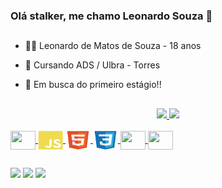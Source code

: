 ### Olá stalker, me chamo Leonardo Souza 👋

  ##

- 🙋‍♂️ Leonardo de Matos de Souza - 18 anos
- 🌱 Cursando ADS / Ulbra - Torres
- 🔭 Em busca do primeiro estágio!!

  ##

<div align="center">
  <a href="https://github.com/leonardomtzsouza">
  <img height="180em" src="https://github-readme-stats.vercel.app/api?username=leonardomtzsouza&show_icons=true&theme=gotham&include_all_commits=true&count_private=true"/>
  <img height="180em" src="https://github-readme-stats.vercel.app/api/top-langs/?username=leonardomtzsouza&layout=compact&langs_count=7&theme=gotham"/>
</div>
  
<div style="display: inline_block"><br>
  <img align="center" height="30" width="40" src="https://cdn.jsdelivr.net/gh/devicons/devicon/icons/c/c-original.svg">
  <img align="center" height="30" width="40" src="https://raw.githubusercontent.com/devicons/devicon/master/icons/javascript/javascript-plain.svg">
  <img align="center" height="30" width="40" src="https://raw.githubusercontent.com/devicons/devicon/master/icons/html5/html5-original.svg">
  <img align="center" height="30" width="40" src="https://raw.githubusercontent.com/devicons/devicon/master/icons/css3/css3-original.svg">
  <img align="center" height="30" width="40" src="https://cdn.jsdelivr.net/gh/devicons/devicon/icons/bootstrap/bootstrap-plain.svg">
  <img align="center" height="30" width="40" src="https://cdn.jsdelivr.net/gh/devicons/devicon/icons/jquery/jquery-original.svg" />     
</div>
  
  ##
  
<div>

  <a href="https://www.instagram.com/lms.souza/" target="_blank"><img src="https://img.shields.io/badge/-Instagram-%23E4405F?style=for-the-badge&logo=instagram&logoColor=white" target="_blank"></a>
  <a href = "mailto:leonardomtzsouza@rede.ulbra.br"><img src="https://img.shields.io/badge/-Gmail-%23333?style=for-the-badge&logo=gmail&logoColor=white" target="_blank"></a>
  <a href="https://www.linkedin.com/in/leonardomtzsouza/" target="_blank"><img src="https://img.shields.io/badge/-LinkedIn-%230077B5?style=for-the-badge&logo=linkedin&logoColor=white" target="_blank"></a> 
  
</div>
